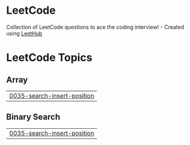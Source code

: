 # LeetCode
Collection of LeetCode questions to ace the coding interview! - Created using [LeetHub](https://github.com/minjungsung/leethub)

<!---LeetCode Topics Start-->
# LeetCode Topics
## Array
|  |
| ------- |
| [0035-search-insert-position](https://github.com/rafiaahmad/LeetCode/tree/master/0035-search-insert-position) |
## Binary Search
|  |
| ------- |
| [0035-search-insert-position](https://github.com/rafiaahmad/LeetCode/tree/master/0035-search-insert-position) |
<!---LeetCode Topics End-->